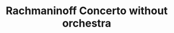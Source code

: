---
artist: Valentina Lisitsa
isAlbum: false
title: Rachmaninoff Concerto without orchestra
link: https://www.youtube.com/watch?v=ufb2TrR3UAo
status: published
sitemap: false
description: |
  Etrange sentiment d'entendre l'orchestre. 
---